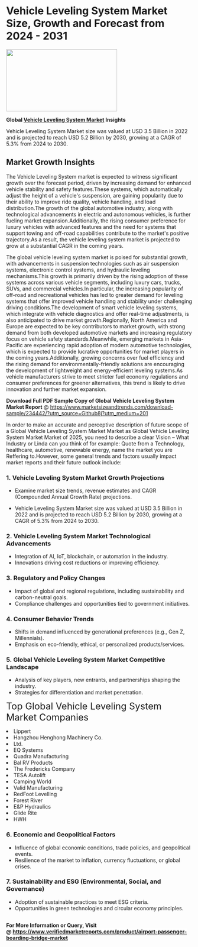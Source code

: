 <H1>Vehicle Leveling System Market Size, Growth and Forecast from 2024 - 2031</H1><img class="aligncenter size-medium wp-image-584254" src="https://thirdeyenews.in/wp-content/uploads/2024/09/Global-Market-Research-300x168.jpeg" alt="" width="300" height="168" /><p><strong>Global&nbsp;<a href="https://www.marketsizeandtrends.com/download-sample/234442/?utm_source=Github8j?utm_medium=201">Vehicle Leveling System Market</a> Insights</strong></p><p>Vehicle Leveling System Market size was valued at USD 3.5 Billion in 2022 and is projected to reach USD 5.2 Billion by 2030, growing at a CAGR of 5.3% from 2024 to 2030.</p><p><h2>Market Growth Insights</h2> <p>The Vehicle Leveling System market is expected to witness significant growth over the forecast period, driven by increasing demand for enhanced vehicle stability and safety features.These systems, which automatically adjust the height of a vehicle's suspension, are gaining popularity due to their ability to improve ride quality, vehicle handling, and load distribution.The growth of the global automotive industry, along with technological advancements in electric and autonomous vehicles, is further fueling market expansion.Additionally, the rising consumer preference for luxury vehicles with advanced features and the need for systems that support towing and off-road capabilities contribute to the market's positive trajectory.As a result, the vehicle leveling system market is projected to grow at a substantial CAGR in the coming years.</p> <p>The global vehicle leveling system market is poised for substantial growth, with advancements in suspension technologies such as air suspension systems, electronic control systems, and hydraulic leveling mechanisms.This growth is primarily driven by the rising adoption of these systems across various vehicle segments, including luxury cars, trucks, SUVs, and commercial vehicles.In particular, the increasing popularity of off-road and recreational vehicles has led to greater demand for leveling systems that offer improved vehicle handling and stability under challenging driving conditions.The development of smart vehicle leveling systems, which integrate with vehicle diagnostics and offer real-time adjustments, is also anticipated to drive market growth.Regionally, North America and Europe are expected to be key contributors to market growth, with strong demand from both developed automotive markets and increasing regulatory focus on vehicle safety standards.Meanwhile, emerging markets in Asia-Pacific are experiencing rapid adoption of modern automotive technologies, which is expected to provide lucrative opportunities for market players in the coming years.Additionally, growing concerns over fuel efficiency and the rising demand for environmentally-friendly solutions are encouraging the development of lightweight and energy-efficient leveling systems.As vehicle manufacturers strive to meet stricter fuel economy regulations and consumer preferences for greener alternatives, this trend is likely to drive innovation and further market expansion.<p><span class=""><strong>Download Full PDF Sample Copy of Global Vehicle Leveling System Market Report</strong> @ <a href="https://www.marketsizeandtrends.com/download-sample/234442/?utm_source=Github8j?utm_medium=201" target="_blank">https://www.marketsizeandtrends.com/download-sample/234442/?utm_source=Github8j?utm_medium=201</a></span></p><p>In order to make an accurate and perceptive description of future scope of a Global&nbsp;Vehicle Leveling System Market Market as Global&nbsp;Vehicle Leveling System Market Market of 2025, you need to describe a clear Vision &ndash; What Industry or Linda can you think of for example: Quote from a Technology, healthcare, automotive, renewable energy, name the market you are Reffering to.However, some general trends and factors usually impact market reports and their future outlook include:</p><h3>1.&nbsp;<strong>Vehicle Leveling System Market Growth Projections</strong></h3><ul><li>Examine market size trends, revenue estimates and CAGR (Compounded Annual Growth Rate) projections.</li><li><p>Vehicle Leveling System Market size was valued at USD 3.5 Billion in 2022 and is projected to reach USD 5.2 Billion by 2030, growing at a CAGR of 5.3% from 2024 to 2030.</p></li></ul><h3>2.&nbsp;<strong>Vehicle Leveling System Market Technological Advancements</strong></h3><ul><li>Integration of AI, IoT, blockchain, or automation in the industry.</li><li>Innovations driving cost reductions or improving efficiency.</li></ul><h3>3.&nbsp;<strong>Regulatory and Policy Changes</strong></h3><ul><li>Impact of global and regional regulations, including sustainability and carbon-neutral goals.</li><li>Compliance challenges and opportunities tied to government initiatives.</li></ul><h3>4.&nbsp;<strong>Consumer Behavior Trends</strong></h3><ul><li>Shifts in demand influenced by generational preferences (e.g., Gen Z, Millennials).</li><li>Emphasis on eco-friendly, ethical, or personalized products/services.</li></ul><h3>5.&nbsp;<strong>Global Vehicle Leveling System Market Competitive Landscape</strong></h3><ul><li>Analysis of key players, new entrants, and partnerships shaping the industry.</li><li>Strategies for differentiation and market penetration.</li></ul><p data-pm-slice="1 1 []"><span style="color: inherit; font-family: inherit; font-size: 25px;">Top Global Vehicle Leveling System Market Companies</span></p><div class="" data-test-id=""><p><li>Lippert</li><li> Hangzhou Henghong Machinery Co.</li><li>Ltd.</li><li> EQ Systems</li><li> Quadra Manufacturing</li><li> Bal RV Products</li><li> The Fredericks Company</li><li> TESA Autolift</li><li> Camping World</li><li> Valid Manufacturing</li><li> RedFoot Levelling</li><li> Forest River</li><li> E&P Hydraulics</li><li> Glide Rite</li><li> HWH</li></p></div><h3>6.&nbsp;<strong>Economic and Geopolitical Factors</strong></h3><ul><li>Influence of global economic conditions, trade policies, and geopolitical events.</li><li>Resilience of the market to inflation, currency fluctuations, or global crises.</li></ul><h3>7.&nbsp;<strong>Sustainability and ESG (Environmental, Social, and Governance)</strong></h3><ul><li>Adoption of sustainable practices to meet ESG criteria.</li><li>Opportunities in green technologies and circular economy principles.</li></ul><h2><strong style="font-size: 14px;">For More Information or Query, Visit @&nbsp;</strong><a style="background-color: #ffffff; font-size: 14px;" href="https://www.marketsizeandtrends.com/report/vehicle-leveling-system-market/" target="_blank">https://www.verifiedmarketreports.com/product/airport-passenger-boarding-bridge-market</a></h2>